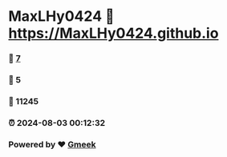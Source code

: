 # MaxLHy0424 :link: https://MaxLHy0424.github.io 
### :page_facing_up: [7](https://MaxLHy0424.github.io/tag.html) 
### :speech_balloon: 5 
### :hibiscus: 11245 
### :alarm_clock: 2024-08-03 00:12:32 
### Powered by :heart: [Gmeek](https://github.com/Meekdai/Gmeek)
